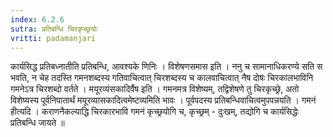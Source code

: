 ```yaml
---
index: 6.2.6
sutra: प्रतिबन्धि चिरकृच्छ्रयोः
vritti: padamanjari
---
```


  कार्यसिद्ध प्रतिबध्नातीति प्रतिबन्धि, आवश्यके णिनिः । विशेषणसमास इति । ननु च सामानाधिकरण्ये सति स भवति, न चेह तदस्ति गमनशब्दस्य गतिवाचित्वात् चिरशब्दस्य च कालवाचित्वात् नैष दोषः चिरकालभाविनि गमनेऽत्र चिरशब्दो वर्तते । मयूरव्यंसकादिर्वैष इति । गमनमत्र विशेष्यम्, तद्विशेषणे तु चिरकृच्छ्रे, अतो विशेष्यस्य पूर्वनिपातार्थं मयूरव्यासकादित्वमेष्टव्यमिति भावः । पूर्वपदस्य प्रतिबन्धिवाचित्वमुपपन्नयति । गमनं हीत्यदि । कराणनैकल्याद्धि चिरकारभावि गमनं कृच्छ्रयोगि च, कृच्छ्रम् - दुःखम्, तद्योगि च कार्यसिद्धेः प्रतिबन्धि जायते ॥